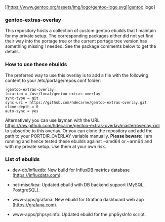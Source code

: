 ![https://www.gentoo.org/assets/img/logo/gentoo-logo.svg][gentoo logo]
### gentoo-extras-overlay
This repository hosts a collection of custom gentoo ebuilds that I maintain for my private setup.
The corresponding packages either did not yet find their way into the portage tree or the current portage tree version has something missing I needed. See the package comments below to get the details.

### How to use these ebuilds
The preferred way to use this overlay is to add a file with the following content to your /etc/portage/repos.conf folder:

	[gentoo-extras-overlay]                 
	location = /usr/local/gentoo-extras-overlay           
	sync-type = git                         
	sync-uri = https://github.com/hdecarne/gentoo-extras-overlay.git                
	clone-depth = 0                         
	auto-sync = yes

Alternatively you can use layman with the URL https://raw.github.com/hdecarne/gentoo-extras-overlay/master/overlay.xml to subscribe to this overlay. Or 
you can clone the repository and add the path to your PORTDIR\_OVERLAY variable manually.
__Please beware__: I am running and hence tested these ebuilds against ~amd64 or ~arm64 and with my private setup. Use them at your own risk.

### List of ebuilds

* dev-db/influxdb: New build for InfluxDB metrics database (https://influxdata.com).

* net-misc/kea: Updated ebuild with DB backend support (MySQL, PostgreSQL).

* www-apps/grafana: New ebuild for Grafana dashboard web app (https://grafana.com).

* www-apps/phpsysinfo: Updated ebuild for the phpSysInfo script.
